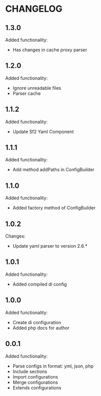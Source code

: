 CHANGELOG
=========

1.3.0
-----

Added functionality:

 * Has changes in cache proxy parser

1.2.0
-----

Added functionality:

 * Ignore unreadable files
 * Parser cache

1.1.2
-----

Added functionality:

 * Update Sf2 Yaml Component

1.1.1
-----

Added functionality:

 * Add method addPaths in ConfigBuilder

1.1.0
-----

Added functionality:

 * Added factory method of ConfigBuilder

1.0.2
-----

Changes:

 * Update yaml parser to version 2.6.*

1.0.1
-----

Added functionality:

 * Added compiled di config

1.0.0
-----

Added functionality:

 * Create di configuration
 * Added php docs for author

0.0.1
-----

Added functionality:

 * Parse configs in format: yml, json, php
 * Include sections
 * Import configurations
 * Merge configurations
 * Extends configurations
